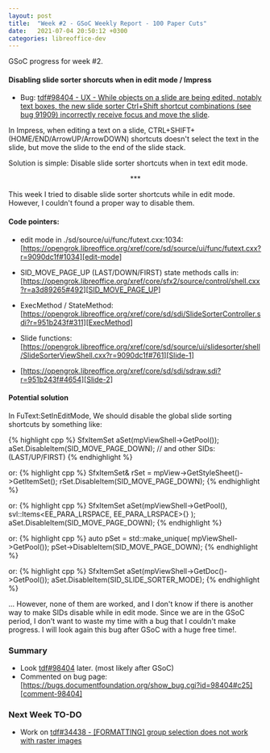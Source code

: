 ```yaml
---
layout: post
title:  "Week #2 - GSoC Weekly Report - 100 Paper Cuts"
date:   2021-07-04 20:50:12 +0300
categories: libreoffice-dev
---
```


GSoC progress for week #2.

#### Disabling slide sorter shorcuts when in edit mode / Impress

- Bug: [tdf#98404 - UX - While objects on a slide are being edited, notably text boxes, the new slide sorter Ctrl+Shift shortcut combinations (see bug 91909) incorrectly receive focus and move the slide][tdf#98404].

In Impress, when editing a text on a slide, CTRL+SHIFT+(HOME/END/ArrowUP/ArrowDOWN) shortcuts doesn't select the text in the slide, but move the slide to the end of the slide stack.

Solution is simple: Disable slide sorter shortcuts when in text edit mode. 
<br>
<p align="center">
    ***
</p>

This week I tried to disable slide sorter shortcuts while in edit mode. However, I couldn't found a proper way to disable them.

#### Code pointers:

- edit mode in ./sd/source/ui/func/futext.cxx:1034: [https://opengrok.libreoffice.org/xref/core/sd/source/ui/func/futext.cxx?r=9090dc1f#1034][edit-mode]

- SID_MOVE_PAGE_UP (LAST/DOWN/FIRST) state methods calls in: [https://opengrok.libreoffice.org/xref/core/sfx2/source/control/shell.cxx?r=a3d89265#492][SID_MOVE_PAGE_UP]

- ExecMethod / StateMethod: [https://opengrok.libreoffice.org/xref/core/sd/sdi/SlideSorterController.sdi?r=951b243f#311][ExecMethod]

- Slide functions: [https://opengrok.libreoffice.org/xref/core/sd/source/ui/slidesorter/shell/SlideSorterViewShell.cxx?r=9090dc1f#761][Slide-1]

- [https://opengrok.libreoffice.org/xref/core/sd/sdi/sdraw.sdi?r=951b243f#4654][Slide-2]

#### Potential solution

In FuText:SetInEditMode, We should disable the global slide sorting shortcuts by something like:

{% highlight cpp %}
    SfxItemSet aSet(mpViewShell->GetPool());
    aSet.DisableItem(SID_MOVE_PAGE_DOWN);  // and other SIDs: (LAST/UP/FIRST)
{% endhighlight %}

or:
{% highlight cpp %}
    SfxItemSet& rSet = mpView->GetStyleSheet()->GetItemSet();
    rSet.DisableItem(SID_MOVE_PAGE_DOWN);
{% endhighlight %}

or:
{% highlight cpp %}
    SfxItemSet aSet(mpViewShell->GetPool(), svl::Items<EE_PARA_LRSPACE, EE_PARA_LRSPACE>{} );
    aSet.DisableItem(SID_MOVE_PAGE_DOWN);
{% endhighlight %}

or:
{% highlight cpp %}
    auto pSet = std::make_unique<SfxItemSet>( mpViewShell->GetPool());
    pSet->DisableItem(SID_MOVE_PAGE_DOWN);
{% endhighlight %}

or:
{% highlight cpp %}
    SfxItemSet aSet(mpViewShell->GetDoc()->GetPool());
    aSet.DisableItem(SID_SLIDE_SORTER_MODE);
{% endhighlight %}


... However, none of them are worked, and I don't know if there is another way to make SIDs disable while in edit mode. Since we are in the GSoC period, I don't want to waste my time with a bug that I couldn't make progress. I will look again this bug after GSoC with a huge free time!.


### Summary

- Look [tdf#98404][tdf#98404] later. (most likely after GSoC)
- Commented on bug page: [https://bugs.documentfoundation.org/show_bug.cgi?id=98404#c25][comment-98404]


### Next Week TO-DO

- Work on [tdf#34438 - [FORMATTING] group selection does not work with raster images][tdf#34438]


[tdf#98404]: https://bugs.documentfoundation.org/show_bug.cgi?id=98404

[edit-mode]: https://opengrok.libreoffice.org/xref/core/sd/source/ui/func/futext.cxx?r=9090dc1f#1034 

[SID_MOVE_PAGE_UP]: https://opengrok.libreoffice.org/xref/core/sfx2/source/control/shell.cxx?r=a3d89265#492

[ExecMethod]: https://opengrok.libreoffice.org/xref/core/sd/sdi/SlideSorterController.sdi?r=951b243f#311

[Slide-1]: https://opengrok.libreoffice.org/xref/core/sd/source/ui/slidesorter/shell/SlideSorterViewShell.cxx?r=9090dc1f#761

[Slide-2]: https://opengrok.libreoffice.org/xref/core/sd/sdi/sdraw.sdi?r=951b243f#4654

[comment-98404]: https://bugs.documentfoundation.org/show_bug.cgi?id=98404#c25

[tdf#34438]: https://bugs.documentfoundation.org/show_bug.cgi?id=34438